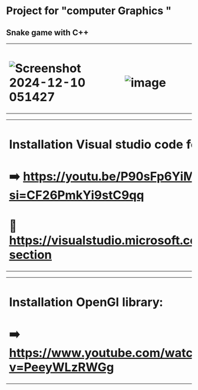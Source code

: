 # Project for "computer Graphics "
## Snake game with C++

<table align="center">
<tr border="none">
<td width="50%" align="left">
 
#  ![Screenshot 2024-12-10 051427](https://github.com/user-attachments/assets/b9d7ed7f-4588-4722-940e-61f751b1e2ca)
</td>
<td width="50%" align="center">
 
 # ![image](https://github.com/user-attachments/assets/453cf84f-306b-495f-a25a-b9732b021b33)
  </td>
</tr>
</table>



<table align="center">
<tr border="none">
<td width="50%" align="left">
 
# Installation Visual studio code for C++:

# ➡️ https://youtu.be/P90sFp6YiME?si=CF26PmkYi9stC9qq
# 🔗 https://visualstudio.microsoft.com/#vs-section
</td>
</tr>
</table>

<table align="center">
<tr border="none">
<td width="50%" align="left">
 
# Installation OpenGl library:

# ➡️ https://www.youtube.com/watch?v=PeeyWLzRWGg
</td>
</tr>
</table>

